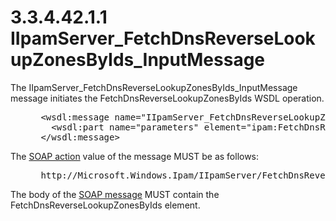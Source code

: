 <html dir="LTR" xmlns:mshelp="http://msdn.microsoft.com/mshelp" xmlns:ddue="http://ddue.schemas.microsoft.com/authoring/2003/5" xmlns:xlink="http://www.w3.org/1999/xlink" xmlns:tool="http://www.microsoft.com/tooltip">
 <body>
 <div id="header">
 <h1 class="heading">3.3.4.42.1.1 IIpamServer_FetchDnsReverseLookupZonesByIds_InputMessage</h1>
 </div>
 <div id="mainSection">
 <div id="mainBody">
 <div id="allHistory" class="saveHistory"></div>
 <div id="sectionSection0" class="section" name="collapseableSection">
 

<p>The IIpamServer_FetchDnsReverseLookupZonesByIds_InputMessage
message initiates the FetchDnsReverseLookupZonesByIds WSDL operation.</p>

<dl>
<dd>
<div><pre> &lt;wsdl:message name=&quot;IIpamServer_FetchDnsReverseLookupZonesByIds_InputMessage&quot;&gt;
   &lt;wsdl:part name=&quot;parameters&quot; element=&quot;ipam:FetchDnsReverseLookupZonesByIds&quot; /&gt;
 &lt;/wsdl:message&gt;
</pre></div>
</dd></dl>

<p>The <a href="21b4a631-8f28-420f-822f-c5f879d5046e.md#gt_c1358651-96c1-4ce0-8e1f-b0b7a94145e3">SOAP
action</a> value of the message MUST be as follows:</p>

<dl>
<dd>
<div><pre> http://Microsoft.Windows.Ipam/IIpamServer/FetchDnsReverseLookupZonesByIds
</pre></div>
</dd></dl>

<p>The body of the <a href="21b4a631-8f28-420f-822f-c5f879d5046e.md#gt_96185df3-4677-478c-b239-f72fcf514c59">SOAP message</a> MUST contain
the FetchDnsReverseLookupZonesByIds element.</p>


 </div>
 </div>
 </div>
 </body>
</html>